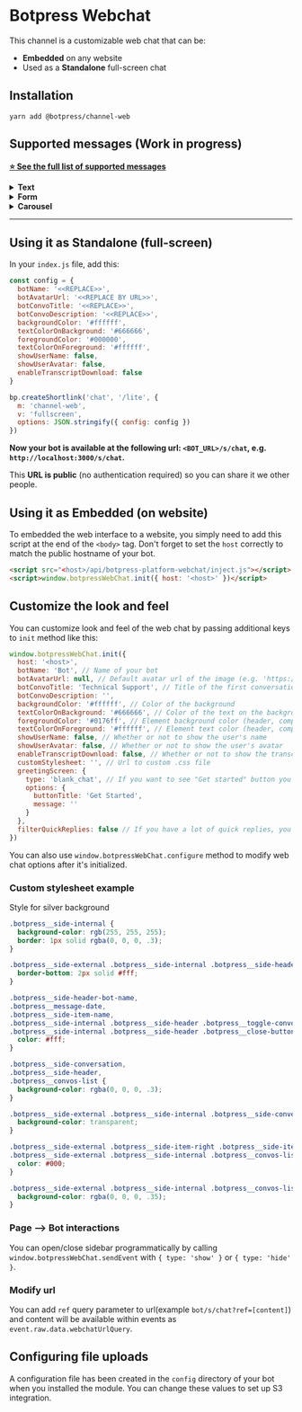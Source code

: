 # Botpress Webchat

This channel is a customizable web chat that can be:

* **Embedded** on any website
* Used as a **Standalone** full-screen chat

## Installation

```
yarn add @botpress/channel-web
```

## Supported messages (Work in progress)

[**⭐ See the full list of supported messages**](https://github.com/botpress/modules/blob/master/channels/botpress-channel-web/src/umm.js)

<details>
    <summary><b>Text</b></summary>

### Example

```js
'#text': data => [
    {
      on: 'webchat',
      typing: true,
      text: data.text,
      markdown: true
    }
]
```

#### `typing` (optional)

Can be `true` to use natural typing speed (based on characters length) or can also be a natural time string (parsed by [`ms module`](https://www.npmjs.com/package/ms)).

#### `markdown` (optional)

Can be `true` to render the text as markdown format. This allows you to include links, bold and italic text.

#### `web-style` (optional)

`web-style` (optional) will pass the arguments as [DOM style](https://www.w3schools.com/jsref/dom_obj_style.asp) properties. This allows you to customize how specific messages look.

```js
web-style: {
  color: "rgb(24, 1, 187)",
  borderLeft: "2px solid rgb(11, 8, 162)",
  padding: "10px",
  fontWeight: "600",
  fontSize: "20px",
  fontFamily: "'Lato', sans-serif" }
```

#### `quick_replies` (optional)

Array of string, with the `<PAYLOAD> Text` format.

```js
quick_replies: data.choices.map(choice => `<${choice.payload}> ${choice.text}`)
```

</details>

<details>
    <summary><b>Form</b></summary>

##### `content.yml`

```js
'#form': data => [
  {
    on: 'webchat',
    typing: true,
    markdown: true,
    text: data.text,
    form: {
      title: 'Survey',
      id: 'survey',
      elements: [
        {
          input: {
            label: 'Email',
            placeholder: 'Your email',
            name: 'email',
            subtype: 'email',
            required: true
          }
        },
        {
          textarea: {
            label: 'Text',
            placeholder: 'Your text',
            name: 'text',
            maxlength: 100,
            minlength: 2
          }
        }
      ]
    }
  }
]
```

It's look's like a usually web form. After submitted, you can handle this event with botpress.hear method. For example:

```js
bp.hear({ type: 'form', formId: 'survey' }, (event, next) => {
  // Your code
})
```

You can always catch formId in the hear function, because Id is not an option in the form element. You choose a value to go with your id keys.

```js
'#welcome': data => [
  {
    on: 'webchat',
    text: 'Welcome',
    typing: '250ms',
    form: {
      title: 'welcome',
      id: 'welcome',
      /* ... */
    }
  }
] 

'#form-email': data => [
  {
    on: 'webchat',
    text: 'Provide me your email',
    form: {
      title: 'Email',
      id: 'email',
      /* ... */
    }
  }
]
```

in your `bp.hear` function

```js
bp.hear({type:'form',formId:'welcome'},(event,next))=> {} // welcome content
bp.hear({type:'form',formId:'email'},(event,next))=> {} // form-email content
```

###### Form Elements

`input`

Has next attributes: label, name, placeholder, subtype, required, maxlength, minlength, which works like a same attributes in html5 (`subtype` is a same as `type` in html5)

`textarea`

Has a same attributes like `input`, but has no `subtype` attribute

`select`

Has a same attributes like `textarea`, but has no `maxlength` and `minlength` attributes, and has `options` attribute, which contain an option elements.

Example:

```js
{
  select: {
    label: 'Select one item',
    name: 'select',
    placeholder: 'Select one option',
    options: [
      {
        option: {
          label: 'Hindu (Indian) vegetarian',
          value: 'hindu'
        }
      },
      {
        option: {
          label: 'Strict vegan',
          value: 'vegan'
        }
      },
      {
        option: {
          label: 'Kosher',
          value: 'kosher'
        }
      },
      {
        option: {
          label: 'Just put it in a burrito',
          value: 'burrito'
        }
      }
    ]
  }
}
```

</details>

<details>
    <summary><b>Carousel</b></summary>

#### `elements` (required)

Array of `element` objects

#### `element.title` (required)

String

#### `element.picture` (optional)

String (URL)

#### `element.subtitle` (optional)

String

#### `element.buttons` (optional)

Object | `{ url: 'string', title: 'string', text: 'string', payload: 'string' }`
When provided with `payload` instead of `url`, acts similarly to quick replies.

#### `settings` (optional)

Settings to pass the [`react-slick`](https://github.com/akiran/react-slick) component

</details>

---

## Using it as Standalone (full-screen)

In your `index.js` file, add this:

```js
const config = {
  botName: '<<REPLACE>>',
  botAvatarUrl: '<<REPLACE BY URL>>',
  botConvoTitle: '<<REPLACE>>',
  botConvoDescription: '<<REPLACE>>',
  backgroundColor: '#ffffff',
  textColorOnBackground: '#666666',
  foregroundColor: '#000000',
  textColorOnForeground: '#ffffff',
  showUserName: false,
  showUserAvatar: false,
  enableTranscriptDownload: false
}

bp.createShortlink('chat', '/lite', {
  m: 'channel-web',
  v: 'fullscreen',
  options: JSON.stringify({ config: config })
})
```

**Now your bot is available at the following url: `<BOT_URL>/s/chat`, e.g. `http://localhost:3000/s/chat`.**

This **URL is public** (no authentication required) so you can share it we other people.

## Using it as Embedded (on website)

To embedded the web interface to a website, you simply need to add this script at the end of the `<body>` tag. Don't forget to set the `host` correctly to match the public hostname of your bot.

```html
<script src="<host>/api/botpress-platform-webchat/inject.js"></script>
<script>window.botpressWebChat.init({ host: '<host>' })</script>
```

## Customize the look and feel

You can customize look and feel of the web chat by passing additional keys to `init` method like this:

```javascript
window.botpressWebChat.init({
  host: '<host>',
  botName: 'Bot', // Name of your bot
  botAvatarUrl: null, // Default avatar url of the image (e.g. 'https://avatars3.githubusercontent.com/u/1315508?v=4&s=400' )
  botConvoTitle: 'Technical Support', // Title of the first conversation with the bot
  botConvoDescription: '',
  backgroundColor: '#ffffff', // Color of the background
  textColorOnBackground: '#666666', // Color of the text on the background
  foregroundColor: '#0176ff', // Element background color (header, composer, button..)
  textColorOnForeground: '#ffffff', // Element text color (header, composer, button..)
  showUserName: false, // Whether or not to show the user's name
  showUserAvatar: false, // Whether or not to show the user's avatar
  enableTranscriptDownload: false, // Whether or not to show the transcript download button
  customStylesheet: '', // Url to custom .css file
  greetingScreen: {
    type: 'blank_chat', // If you want to see "Get started" button you need to change it to 'get_started'
    options: {
      buttonTitle: 'Get Started',
      message: ''
    }
  },
  filterQuickReplies: false // If you have a lot of quick replies, you can apply a search filter on them
})
```

You can also use `window.botpressWebChat.configure` method to modify web chat options after it's initialized.

### Custom stylesheet example

Style for silver background

```css
.botpress__side-internal {
  background-color: rgb(255, 255, 255);
  border: 1px solid rgba(0, 0, 0, .3);
}

.botpress__side-external .botpress__side-internal .botpress__side-header {
  border-bottom: 2px solid #fff;
}

.botpress__side-header-bot-name,
.botpress__message-date,
.botpress__side-item-name,
.botpress__side-internal .botpress__side-header .botpress__toggle-convos-button i,
.botpress__side-internal .botpress__side-header .botpress__close-button i {
  color: #fff;
}

.botpress__side-conversation,
.botpress__side-header,
.botpress__convos-list {
  background-color: rgba(0, 0, 0, .3);
}

.botpress__side-external .botpress__side-internal .botpress__side-conversation .botpress__side-conversation-bottom .botpress__side-new-message {
  background-color: transparent;
}

.botpress__side-external .botpress__side-item-right .botpress__side-item-title .botpress__side-item-date span,
.botpress__side-external .botpress__side-internal .botpress__convos-list .botpress__convo-item .botpress__side-item-right .botpress__side-item-text {
  color: #000;
}

.botpress__side-external .botpress__side-internal .botpress__convos-list .botpress__convo-item:hover {
  background-color: rgba(0, 0, 0, .35);
}
```

### Page –> Bot interactions

You can open/close sidebar programmatically by calling `window.botpressWebChat.sendEvent` with `{ type: 'show' }` or `{ type: 'hide' }`.

### Modify url

You can add `ref` query parameter to url(example `bot/s/chat?ref=[content]`) and content will be available within events as `event.raw.data.webchatUrlQuery`.

## Configuring file uploads

A configuration file has been created in the `config` directory of your bot when you installed the module. You can change these values to set up S3 integration.
